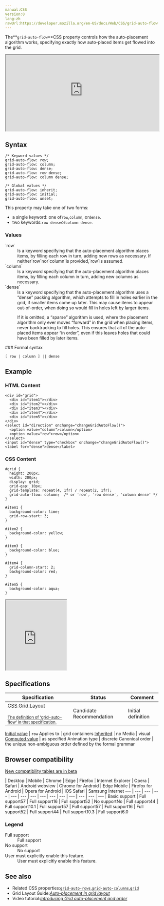 ```yaml
---
manual:CSS
version:0
lang:zh
rawUrl:https://developer.mozilla.org/en-US/docs/Web/CSS/grid-auto-flow
---
```






The**`grid-auto-flow`**CSS property controls how the auto-placement algorithm works, specifying exactly how auto-placed items get flowed into the grid.

<iframe src='https://interactive-examples.mdn.mozilla.net/pages/css/grid-auto-flow.html' width='100%' height='250'></iframe>

## Syntax<a name="Syntax"></a>

```
/* Keyword values */
grid-auto-flow: row;
grid-auto-flow: column;
grid-auto-flow: dense;
grid-auto-flow: row dense;
grid-auto-flow: column dense;

/* Global values */
grid-auto-flow: inherit;
grid-auto-flow: initial;
grid-auto-flow: unset;
```


This property may take one of two forms:


* a single keyword: one of`row`,`column`, or`dense`.
* two keywords:`row dense`or`column dense`.

### Values<a name="Values"></a>
<dl><dt id=''>`row`</dt><dd>Is a keyword specifying that the auto-placement algorithm places items, by filling each row in turn, adding new rows as necessary. If neither`row`nor`column`is provided,`row`is assumed.</dd><dt id=''>`column`</dt><dd>Is a keyword specifying that the auto-placement algorithm places items, by filling each column in turn, adding new columns as necessary.</dd><dt id=''>`dense`</dt><dd>Is a keyword specifying that the auto-placement algorithm uses a “dense” packing algorithm, which attempts to fill in holes earlier in the grid, if smaller items come up later. This may cause items to appear out-of-order, when doing so would fill in holes left by larger items.</dd><dd>

If it is omitted, a “sparse” algorithm is used, where the placement algorithm only ever moves “forward” in the grid when placing items, never backtracking to fill holes. This ensures that all of the auto-placed items appear “in order”, even if this leaves holes that could have been filled by later items.

</dd></dl>
### Formal syntax<a name="Formal_syntax"></a>

```
[ row | column ] || dense
```

## Example<a name="Example"></a>

### HTML Content<a name="HTML_Content"></a>

```
<div id="grid">
  <div id="item1"></div>
  <div id="item2"></div>
  <div id="item3"></div>
  <div id="item4"></div>
  <div id="item5"></div>
</div>
<select id="direction" onchange="changeGridAutoFlow()">
  <option value="column">column</option>
  <option value="row">row</option>
</select>
<input id="dense" type="checkbox" onchange="changeGridAutoFlow()">
<label for="dense">dense</label>
```

### CSS Content<a name="CSS_Content"></a>

```
#grid {
  height: 200px;
  width: 200px;
  display: grid;
  grid-gap: 10px;
  grid-template: repeat(4, 1fr) / repeat(2, 1fr);
  grid-auto-flow: column;  /* or 'row', 'row dense', 'column dense' */
}

#item1 {
  background-color: lime;
  grid-row-start: 3;
}

#item2 {
  background-color: yellow;
}

#item3 {
  background-color: blue;
}

#item4 {
  grid-column-start: 2;
  background-color: red;
}

#item5 {
  background-color: aqua;
} 

```


<iframe src='https://mdn.mozillademos.org/en-US/docs/Web/CSS/grid-auto-flow$samples/Example?revision=1359662' width='200px' height='230px'></iframe>



## Specifications<a name="Specifications"></a>

Specification | Status | Comment 
 ---  |  ---  |  ---  | 
[CSS Grid Layout<br></br><small>The definition of &#39;grid-auto-flow&#39; in that specification.</small>](%30362 "") | Candidate Recommendation | Initial definition 


[Initial value](%28552 "") | `row` 
Applies to | grid containers 
[Inherited](%28555 "") | no 
Media | visual 
[Computed value](%28556 "") | as specified 
Animation type | discrete 
Canonical order | the unique non-ambiguous order defined by the formal grammar 


## Browser compatibility<a name="Browser_compatibility"></a>
[New compatibility tables are in beta<i></i>](%3360 "")

 | <abbr>Desktop<i></i></abbr> | <abbr>Mobile<i></i></abbr> 
 | <abbr>Chrome<i></i></abbr> | <abbr>Edge<i></i></abbr> | <abbr>Firefox<i></i></abbr> | <abbr>Internet Explorer<i></i></abbr> | <abbr>Opera<i></i></abbr> | <abbr>Safari<i></i></abbr> | <abbr>Android webview<i></i></abbr> | <abbr>Chrome for Android<i></i></abbr> | <abbr>Edge Mobile<i></i></abbr> | <abbr>Firefox for Android<i></i></abbr> | <abbr>Opera for Android<i></i></abbr> | <abbr>iOS Safari<i></i></abbr> | <abbr>Samsung Internet<i></i></abbr> 
 ---  |  ---  |  ---  |  ---  |  ---  |  ---  |  ---  |  ---  |  ---  |  ---  |  ---  |  ---  |  ---  |  ---  | 
Basic support | <abbr>Full support</abbr>57 | <abbr>Full support</abbr>16 | <abbr>Full support</abbr>52 | <abbr>No support</abbr>No | <abbr>Full support</abbr>44 | <abbr>Full support</abbr>10.1 | <abbr>Full support</abbr>57 | <abbr>Full support</abbr>57 | <abbr>Full support</abbr>16 | <abbr>Full support</abbr>52 | <abbr>Full support</abbr>44 | <abbr>Full support</abbr>10.3 | <abbr>Full support</abbr>6.0 


### Legend<a name="Legend"></a>
<dl><dt id=''><abbr>Full support</abbr></dt><dd>Full support</dd><dt id=''><abbr>No support</abbr></dt><dd>No support</dd><dt id=''><abbr>User must explicitly enable this feature.<i></i></abbr></dt><dd>User must explicitly enable this feature.</dd></dl>

## See also<a name="See_also"></a>

* Related CSS properties:[`grid-auto-rows`](%30351 "The grid-auto-rows CSS property specifies the size of an implicitly-created grid row track."),[`grid-auto-columns`](%30344 "The grid-auto-columns CSS property specifies the size of an implicitly-created grid column track."),[`grid`](%30353 "The grid CSS property is a shorthand property that sets all of the explicit grid properties (grid-template-rows, grid-template-columns, and grid-template-areas), and all the implicit grid properties (grid-auto-rows, grid-auto-columns, and grid-auto-flow), in a single declaration.")
* Grid Layout Guide:*[Auto-placement in grid layout](%30363 "")*
* Video tutorial:*[Introducing Grid auto-placement and order](%30355 "")*



